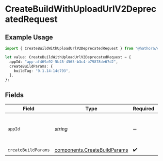 # CreateBuildWithUploadUrlV2DeprecatedRequest

## Example Usage

```typescript
import { CreateBuildWithUploadUrlV2DeprecatedRequest } from "@hathora/cloud-sdk-typescript/models/operations";

let value: CreateBuildWithUploadUrlV2DeprecatedRequest = {
  appId: "app-af469a92-5b45-4565-b3c4-b79878de67d2",
  createBuildParams: {
    buildTag: "0.1.14-14c793",
  },
};
```

## Fields

| Field                                                                        | Type                                                                         | Required                                                                     | Description                                                                  | Example                                                                      |
| ---------------------------------------------------------------------------- | ---------------------------------------------------------------------------- | ---------------------------------------------------------------------------- | ---------------------------------------------------------------------------- | ---------------------------------------------------------------------------- |
| `appId`                                                                      | *string*                                                                     | :heavy_minus_sign:                                                           | N/A                                                                          | app-af469a92-5b45-4565-b3c4-b79878de67d2                                     |
| `createBuildParams`                                                          | [components.CreateBuildParams](../../models/components/createbuildparams.md) | :heavy_check_mark:                                                           | N/A                                                                          |                                                                              |
